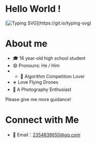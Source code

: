 # Hello World !

[![Typing SVG](https://readme-typing-svg.demolab.com?font=Fira+Code&pause=1000&color=08538A&vCenter=true&width=435&lines=Stay+Hungry%2C+Stay+Foolish.)](https://git.io/typing-svg)

# About me

- 🎓 16 year-old high school student
- 😄 Pronouns: He / Him
- - 🎈 Algorithm Competition Lover
- ✈️ Love Flying Drones
- 📸 A Photography Enthusiast

Please give me more guidance!

# Connect with Me

- 📧 Email：2354839650@qq.com
